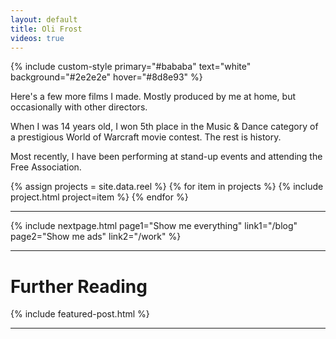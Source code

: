 ```yaml
---
layout: default
title: Oli Frost
videos: true
---
```

{% include custom-style primary="#bababa" text="white" background="#2e2e2e" hover="#8d8e93" %}


Here's a few more films I made. Mostly produced by me at home, but occasionally with other directors.

When I was 14 years old, I won 5th place in the Music & Dance category of a prestigious World of Warcraft movie contest. The rest is history.

Most recently, I have been performing at stand-up events and attending the Free Association.

<div class="posts" markdown="0">
{% assign projects = site.data.reel %}
{% for item in projects %}
    {% include project.html project=item %}
{% endfor %}
</div>

---

{% include nextpage.html page1="Show me everything" link1="/blog" page2="Show me ads" link2="/work" %}

---

# Further Reading

{% include featured-post.html %}

---
